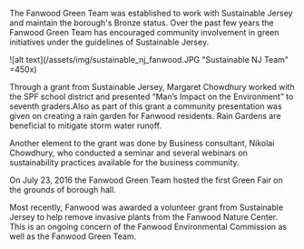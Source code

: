The Fanwood Green Team was established to work with Sustainable Jersey and maintain the borough's Bronze status.  Over the past few years the Fanwood Green Team has encouraged community involvement in green initiatives under the guidelines of Sustainable Jersey.

![alt text](/assets/img/sustainable_nj_fanwood.JPG "Sustainable NJ Team" =450x)

Through a grant from Sustainable Jersey, Margaret Chowdhury worked with the SPF school district and presented “Man’s Impact on the Environment” to seventh graders.Also as part of this grant a community presentation was given on creating a rain garden for Fanwood residents.  Rain Gardens are beneficial to mitigate storm water runoff.

Another element to the grant was done by Business consultant, Nikolai Chowdhury, who conducted a seminar and several webinars on sustainability practices available for the business community. 

On July 23, 2016 the Fanwood Green Team hosted the first Green Fair on the grounds of borough hall.

Most recently, Fanwood was awarded a volunteer grant from Sustainable Jersey to help remove invasive plants from the Fanwood Nature Center.  This is an ongoing concern of the Fanwood Environmental Commission as well as the Fanwood Green Team.

